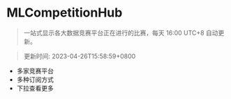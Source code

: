 # MLCompetitionHub

> 一站式显示各大数据竞赛平台正在进行的比赛，每天 16:00 UTC+8 自动更新。
  
> 更新时间: 2023-04-26T15:58:59+0800 

* 多家竞赛平台
* 多种订阅方式
* 下拉查看更多